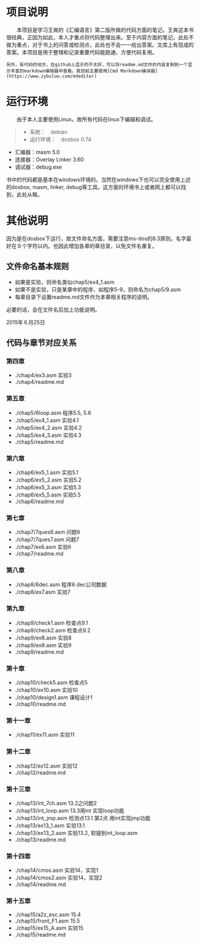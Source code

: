 
# 项目说明

　　本项目是学习王爽的《汇编语言》第二版所做的代码方面的笔记。王爽这本书很经典，正因为如此，本人才重点将代码整理出来。至于内容方面的笔记，此处不做为重点，对于书上的问答或检测点，此处也不会一一给出答案。文库上有现成的答案。本项目是用于整理和记录重要代码能跑通，方便代码复用。

    另外，有代码的地方，在github上显示的不太好，可以将readme.md文件的内容复制到一个显示丰富的markdown编辑器中查看。我目前主要使用[Cmd Markdown编译器](https://www.zybuluo.com/mdeditor)


# 运行环境

　　由于本人主要使用Linux。故所有代码在linux下编辑和调试。
> * 系统：　debian
> * 运行环境：　dosbox 0.74
   + 汇编器：masm 5.0
   + 连接器：Overlay Linker 3.60
   + 调试器：debug.exe

书中的代码都是基本在windows环境的。当然在windows下也可以完全使用上述的dosbox, masm, linker, debug等工具。这方面的环境书上或者网上都可以找到，此处从略。 

# 其他说明

因为是在dosbox下运行，故文件命名方面，需要注意ms-dos的8.3原则。名字最好在８个字符以内。也因此增加各章的章目录，以免文件名重复。


## 文件命名基本规则
* 如果是实验，则命名类似chap5/ex4_1.asm
* 如果不是实验，只是某章中的程序，如程序5-9，则命名为chap5/9.asm
* 每章目录下设置readme.md文件作为本章相关程序的说明。


必要的话，会在文件名后加上功能说明。


2015年６月25日


## 代码与章节对应关系

### 第四章
* ./chap4/ex3.asm   实验3
* ./chap4/readme.md

### 第五章
* ./chap5/6loop.asm   程序5.5, 5.6
* ./chap5/ex4_1.asm   实验4.1
* ./chap5/ex4_2.asm   实验4.2
* ./chap5/ex4_3.asm   实验4.3
* ./chap5/readme.md

### 第六章
* ./chap6/ex5_1.asm   实验5.1
* ./chap6/ex5_2.asm   实验5.2
* ./chap6/ex5_3.asm   实验5.3
* ./chap6/ex5_5.asm   实验5.5
* ./chap6/readme.md

### 第七章
* ./chap7/7ques6.asm  问题6
* ./chap7/7ques7.asm  问题7
* ./chap7/ex6.asm     实验6
* ./chap7/readme.md

### 第八章
* ./chap8/6dec.asm    程序6 dec公司数据
* ./chap8/ex7.asm     实验7

### 第九章
* ./chap9/check1.asm  检查点9.1
* ./chap9/check2.asm  检查点9.2
* ./chap9/ex8.asm     实验8
* ./chap9/ex9.asm     实验9
* ./chap9/readme.md

### 第十章
* ./chap10/check5.asm   检查点5
* ./chap10/ex10.asm     实验10
* ./chap10/design1.asm  课程设计1
* ./chap10/readme.md

### 第十一章
* ./chap11/ex11.asm     实验11

### 第十二章
* ./chap12/ex12.asm     实验12
* ./chap12/readme.md


### 第十三章
* ./chap13/int_7ch.asm     13.2之问题2
* ./chap13/int_loop.asm    13.3用int 实现loop功能
* ./chap13/int_jmp.asm     检测点13.1 第2点 用int实现jmp功能
* ./chap13/ex13_1.asm     实验13.1
* ./chap13/ex13_2.asm     实验13.2, 软链到int_loop.asm
* ./chap13/readme.md


### 第十四章
* ./chap14/cmos.asm      实验14，实现1
* ./chap14/cmos2.asm     实验14，实现2
* ./chap14/readme.md


### 第十五章
* ./chap15/a2z_esc.asm   15.4
* ./chap15/front_F1.asm  15.5
* ./chap15/ex15_A.asm    实验15
* ./chap15/readme.md



